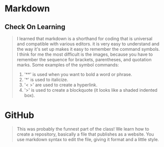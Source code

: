 # Markdown 

## Check On Learning

> I learned that markdown is a shorthand for coding that is universal and compatible with various editors. it is very easy to understand and the way it's set up makes it easy to remember the command symbols. I think for me the most difficult is the images, because you have to remember the sequence for brackets, parentheses, and quotation marks.
Some examples of the symbol commands:
>
> 1. '**' is used when you want to bold a word or phrase.
> 2. '*' is used to italicize.
> 3. '< >' are used to create a hyperlink.
> 4. '>' is used to create a blockquote (it looks like a shaded indented box).

# GitHub

> This was probably the funnest part of the class! We learn how to create a repository, basically a file that publishes as a website. You use markdown syntax to edit the file, giving it format and a little style.
